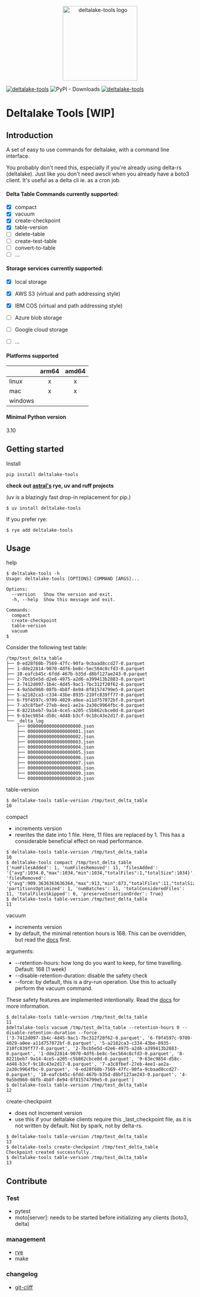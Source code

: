 <p align="center">
    <img src="https://github.com/opensourceworks-org/deltalake-tools/blob/doc/readme/img/deltalake-tools-lg.png" alt="deltalake-tools logo" height="200">
</p>

[![deltalake-tools](https://github.com/opensourceworks-org/deltalake-tools/actions/workflows/publish.yml/badge.svg)](https://github.com/opensourceworks-org/deltalake-tools/actions/workflows/publish.yml) 
![PyPI - Downloads](https://img.shields.io/pypi/dm/deltalake-tools?label=Downloads&color=blue&style=flat-square)
<a href="https://pypi.python.org/pypi/deltalake-tools">
  <img alt="deltalake-tools" src="https://img.shields.io/pypi/pyversions/deltalake-tools?style=flat-square&color=00ADD4&logo=python">
</a>

# Deltalake Tools __[WIP]__

## Introduction

A set of easy to use commands for deltalake, with a command line interface. 

You probably don't need this, especially if you're already using delta-rs (deltalake). Just like you don't need awscli when you already have a boto3 client.
It's useful as a delta cli ie. as a cron job.


#### Delta Table Commands currently supported:
- [x] compact
- [x] vacuum
- [x] create-checkpoint
- [x] table-version
- [ ] delete-table
- [ ] create-test-table
- [ ] convert-to-table
- [ ] ...

#### Storage services currently supported:
- [x] local storage
- [x] AWS S3 (virtual and path addressing style)
- [x] IBM COS (virtual and path addressing style)
- [ ] Azure blob storage
- [ ] Google cloud storage
- [ ] ...


#### Platforms supported
| | arm64 | amd64 |
|--|---|---|
| linux | <center>x</center> | <center>x</center> |
| mac | <center>x</center> | <center>x</center>|
| windows | | |

#### Minimal Python version
3.10

## Getting started

Install

```shell
pip install deltalake-tools
```
__check out [astral's](https://astral.sh/) rye, uv and ruff projects__

(uv is a blazingly fast drop-in replacement for pip.)
```shell
$ uv install deltalake-tools
```

If you prefer rye:
```shell
$ rye add deltalake-tools
```

## Usage

help
```shell
$ deltalake-tools -h
Usage: deltalake-tools [OPTIONS] COMMAND [ARGS]...

Options:
  --version   Show the version and exit.
  -h, --help  Show this message and exit.

Commands:
  compact
  create-checkpoint
  table-version
  vacuum
$
```

Consider the following test table:
```
/tmp/test_delta_table
├── 0-ed28f60b-7569-47fc-90fa-9cbaad8ccd27-0.parquet
├── 1-dde22814-9070-4df6-be8c-5ec564c8cfd3-0.parquet
├── 10-eafcb45c-6fdd-467b-b35d-d8bf127ae243-0.parquet
├── 2-7bcb5e5d-d2e6-4975-a2d6-a399413b2883-0.parquet
├── 3-7412d097-1b4c-4d45-9ac1-7bc312f20f62-0.parquet
├── 4-9a5bd960-08fb-4b8f-8e94-8f81574799e5-0.parquet
├── 5-a2182ca3-c334-43be-8935-210fc839ff77-0.parquet
├── 6-f9f4597c-9709-4029-a0ee-a11d757072bf-0.parquet
├── 7-a3c8fbef-27eb-4ee1-ae2a-2a30c9964fbc-0.parquet
├── 8-8221beb7-9a14-4ce5-a205-c5b862cbce0d-0.parquet
├── 9-63ec9854-d58c-4d48-b3cf-9c18c43e2d17-0.parquet
└── _delta_log
    ├── 00000000000000000000.json
    ├── 00000000000000000001.json
    ├── 00000000000000000002.json
    ├── 00000000000000000003.json
    ├── 00000000000000000004.json
    ├── 00000000000000000005.json
    ├── 00000000000000000006.json
    ├── 00000000000000000007.json
    ├── 00000000000000000008.json
    ├── 00000000000000000009.json
    └── 00000000000000000010.json
```


table-version
```shell
$ deltalake-tools table-version /tmp/test_delta_table       
10
```

compact
- increments version
- rewrites the date into 1 file. Here, 11 files are replaced by 1.  This has a considerable beneficial effect on read performance.

```shell
$ deltalake-tools table-version /tmp/test_delta_table
10
$ deltalake-tools compact /tmp/test_delta_table
{'numFilesAdded': 1, 'numFilesRemoved': 11, 'filesAdded': '{"avg":1034.0,"max":1034,"min":1034,"totalFiles":1,"totalSize":1034}', 'filesRemoved': '{"avg":909.3636363636364,"max":913,"min":873,"totalFiles":11,"totalSize":10003}', 'partitionsOptimized': 1, 'numBatches': 11, 'totalConsideredFiles': 11, 'totalFilesSkipped': 0, 'preserveInsertionOrder': True}
$ deltalake-tools table-version /tmp/test_delta_table
11
```

vacuum
- increments version
- by default, the minimal retention hours is 168.  This can be overridden, but read the [docs](https://docs.delta.io/0.4.0/delta-utility.html) first.

arguments:
- --retention-hours: how long do you want to keep, for time travelling. Default: 168 (1 week)
- --disable-retention-duration: disable the safety check
- --force: by default, this is a dry-run operation. Use this to actually perform the vacuum command.

These safety features are implemented intentionally.  Read the [docs](https://docs.delta.io/0.4.0/delta-utility.html) for more information.

```shell
$ deltalake-tools table-version /tmp/test_delta_table
11
$deltalake-tools vacuum /tmp/test_delta_table --retention-hours 0 --disable-retention-duration --force 
['3-7412d097-1b4c-4d45-9ac1-7bc312f20f62-0.parquet', '6-f9f4597c-9709-4029-a0ee-a11d757072bf-0.parquet', '5-a2182ca3-c334-43be-8935-210fc839ff77-0.parquet', '2-7bcb5e5d-d2e6-4975-a2d6-a399413b2883-0.parquet', '1-dde22814-9070-4df6-be8c-5ec564c8cfd3-0.parquet', '8-8221beb7-9a14-4ce5-a205-c5b862cbce0d-0.parquet', '9-63ec9854-d58c-4d48-b3cf-9c18c43e2d17-0.parquet', '7-a3c8fbef-27eb-4ee1-ae2a-2a30c9964fbc-0.parquet', '0-ed28f60b-7569-47fc-90fa-9cbaad8ccd27-0.parquet', '10-eafcb45c-6fdd-467b-b35d-d8bf127ae243-0.parquet', '4-9a5bd960-08fb-4b8f-8e94-8f81574799e5-0.parquet']
$ deltalake-tools table-version /tmp/test_delta_table                                                  
12
```

create-checkpoint
- does not increment version
- use this if your deltalake clients require this _last_checkpoint file, as it is not written by default. Not by spark, not by delta-rs.

```shell
$ deltalake-tools table-version /tmp/test_delta_table
13
$ deltalake-tools create-checkpoint /tmp/test_delta_table
Checkpoint created successfully.
$ deltalake-tools table-version /tmp/test_delta_table    
13
```


## Contribute

### Test
- pytest
- moto[server]: needs to be started before initializing any clients (boto3, delta)

### management
- [rye](https://rye.astral.sh/)
- make

### changelog
- [git-cliff](https://git-cliff.org/)

